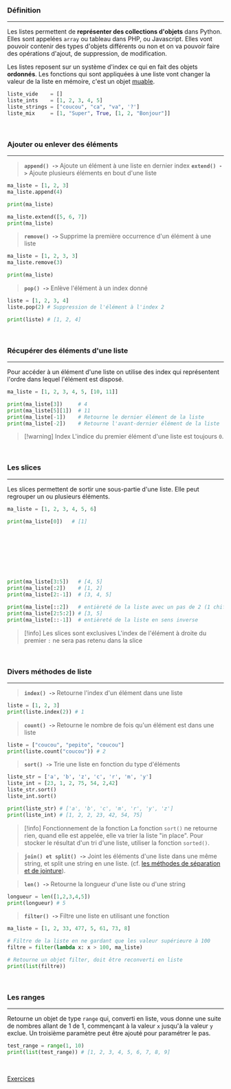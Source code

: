 ### Définition
---

Les listes permettent de **représenter des collections d'objets** dans Python. Elles sont appelées `array` ou tableau dans PHP, ou Javascript. Elles vont pouvoir contenir des types d'objets différents ou non et on va pouvoir faire des opérations d'ajout, de suppression, de modification. 

Les listes reposent sur un système d'index ce qui en fait des objets **ordonnés**. Les fonctions qui sont appliquées à une liste vont changer la valeur de la liste en mémoire, c'est un objet [muable](14.%20Les%20objets%20muables%20et%20immuables.md#Les%20objets%20muables).

```python
liste_vide    = []
liste_ints    = [1, 2, 3, 4, 5]
liste_strings = ["coucou", "ca", "va", '?']
liste_mix     = [1, "Super", True, [1, 2, "Bonjour"]]
```

<br>

### Ajouter ou enlever des éléments
---

> **`append() ->`** Ajoute un élément à une liste en dernier index
> **`extend() ->`** Ajoute plusieurs éléments en bout d'une liste 
```python
ma_liste = [1, 2, 3]
ma_liste.append(4)

print(ma_liste)

ma_liste.extend([5, 6, 7])
print(ma_liste)
```

> **`remove() ->`** Supprime la première occurrence d'un élément à une liste
```python
ma_liste = [1, 2, 3, 3]
ma_liste.remove(3)

print(ma_liste)
```

>**`pop() ->`** Enlève l'élément à un index donné
```python
liste = [1, 2, 3, 4]
liste.pop(2) # Suppression de l'élément à l'index 2

print(liste) # [1, 2, 4]
```

<br>

### Récupérer des éléments d'une liste
---

Pour accéder à un élément d'une liste on utilise des index qui représentent l'ordre dans lequel l'élément est disposé.

```python
ma_liste = [1, 2, 3, 4, 5, [10, 11]]

print(ma_liste[3])     # 4
print(ma_liste[5][1])  # 11
print(ma_liste[-1])    # Retourne le dernier élément de la liste
print(ma_liste[-2])    # Retourne l'avant-dernier élément de la liste
```


> [!warning] Index
> L'indice du premier élément d'une liste est toujours `0`.

<br>

### Les slices
---

Les slices permettent de sortir une sous-partie d'une liste. Elle peut regrouper un ou plusieurs éléments.

```python
ma_liste = [1, 2, 3, 4, 5, 6]

print(ma_liste[0])   # [1]









print(ma_liste[3:5])   # [4, 5]
print(ma_liste[:2])    # [1, 2]
print(ma_liste[2:-1])  # [3, 4, 5]

print(ma_liste[::2])   # entièreté de la liste avec un pas de 2 (1 chiffre sur 2)
print(ma_liste[2:5:2]) # [3, 5]
print(ma_liste[::-1])  # entièreté de la liste en sens inverse
```


> [!info] Les slices sont exclusives
> L'index de l'élément à droite du premier `:` ne sera pas retenu dans la slice

<br>

### Divers méthodes de liste
---

> **`index() ->`** Retourne l'index d'un élément dans une liste
```python
liste = [1, 2, 3]
print(liste.index(2)) # 1
```

> **`count() ->`** Retourne le nombre de fois qu'un élément est dans une liste
```python
liste = ["coucou", "pepito", "coucou"]
print(liste.count("coucou")) # 2
```

> **`sort() ->`** Trie une liste en fonction du type d'éléments
```python
liste_str = ['a', 'b', 'z', 'c', 'r', 'm', 'y']
liste_int = [23, 1, 2, 75, 54, 2,42]
liste_str.sort()
liste_int.sort()

print(liste_str) # ['a', 'b', 'c', 'm', 'r', 'y', 'z']
print(liste_int) # [1, 2, 2, 23, 42, 54, 75]
```


> [!info] Fonctionnement de la fonction
> 	La fonction `sort()` ne retourne rien, quand elle est appelée, elle va trier la liste "in place". Pour stocker le résultat d'un tri d'une liste, utiliser la fonction `sorted()`.


> **`join() et split() ->`** Joint les éléments d'une liste dans une même string, et split une string en une liste. (cf. [les méthodes de séparation et de jointure](8.%20Les%20méthodes%20de%20chaînes%20de%20caractères.md#%20Méthodes%20de%20séparation%20et%20de%20jointure)).

> **`len() ->`** Retourne la longueur d'une liste ou d'une string
```python
longueur = len([1,2,3,4,5])
print(longueur) # 5
```

> **`filter() ->`** Filtre une liste en utilisant une fonction
```python
ma_liste = [1, 2, 33, 477, 5, 61, 73, 8]

# Filtre de la liste en ne gardant que les valeur supérieure à 100
filtre = filter(lambda x: x > 100, ma_liste)

# Retourne un objet filter, doit être reconverti en liste
print(list(filtre))
```

<br>

### Les ranges
---

Retourne un objet de type `range` qui, converti en liste, vous donne une suite de nombres allant de 1 de 1, commençant à la valeur `x` jusqu'à la valeur `y` exclue. Un troisième paramètre peut être ajouté pour paramétrer le pas.

```python
test_range = range(1, 10)
print(list(test_range)) # [1, 2, 3, 4, 5, 6, 7, 8, 9]
```

<br>

[Exercices](Exercices%20-%2013.%20Les%20listes.md)
